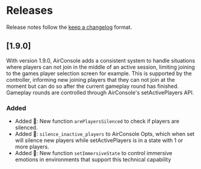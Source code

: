 <!--
AirConsole
@copyright 2024 by N-Dream AG, Switzerland. All rights reserved.
-->
<!-- markdownlint-disable MD024 -->

# Releases

Release notes follow the [keep a changelog](https://keepachangelog.com/en/1.0.0/) format.

## [1.9.0]

With version 1.9.0, AirConsole adds a consistent system to handle situations where players can not join in the middle of
an active session, limiting joining to the games player selection screen for example.
This is supported by the controller, informing new joining players that they can not join at the moment but can do so
after the current gameplay round has finished.
Gameplay rounds are controlled through AirConsole's setActivePlayers API.

### Added

- Added :gift_heart:: New function `arePlayersSilenced` to check if players are silenced.
- Added :gift_heart:: `silence_inactive_players` to AirConsole Opts, which when set will silence new players while
  setActivePlayers is in a state with 1 or more players.
- Added :gift_heart:: New function `setImmersiveState` to control immersive emotions in environments that support this technical capability 
